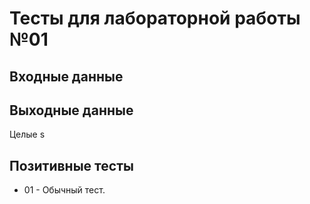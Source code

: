 # Тесты для лабораторной работы №01

## Входные данные

## Выходные данные
Целые s

## Позитивные тесты
- 01 - Обычный тест.